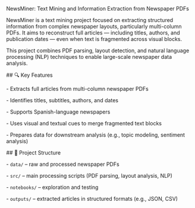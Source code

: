 NewsMiner: Text Mining and Information Extraction from Newspaper PDFs



NewsMiner is a text mining project focused on extracting structured information from complex newspaper layouts, particularly multi-column PDFs. It aims to reconstruct full articles — including titles, authors, and publication dates — even when text is fragmented across visual blocks.



This project combines PDF parsing, layout detection, and natural language processing (NLP) techniques to enable large-scale newspaper data analysis.



\## 🔍 Key Features



\- Extracts full articles from multi-column newspaper PDFs

\- Identifies titles, subtitles, authors, and dates

\- Supports Spanish-language newspapers 

\- Uses visual and textual cues to merge fragmented text blocks

\- Prepares data for downstream analysis (e.g., topic modeling, sentiment analysis)



\## 📁 Project Structure



\- `data/` – raw and processed newspaper PDFs

\- `src/` – main processing scripts (PDF parsing, layout analysis, NLP)

\- `notebooks/` – exploration and testing

\- `outputs/` – extracted articles in structured formats (e.g., JSON, CSV)






